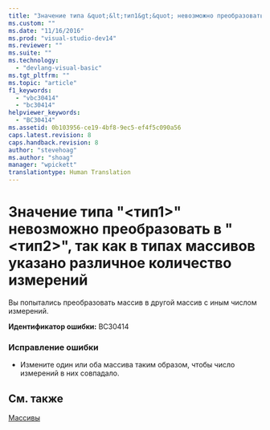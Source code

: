 ```yaml
---
title: "Значение типа &quot;&lt;тип1&gt;&quot; невозможно преобразовать в &quot;&lt;тип2&gt;&quot;, так как в типах массивов указано различное количество измерений | Microsoft Docs"
ms.custom: ""
ms.date: "11/16/2016"
ms.prod: "visual-studio-dev14"
ms.reviewer: ""
ms.suite: ""
ms.technology: 
  - "devlang-visual-basic"
ms.tgt_pltfrm: ""
ms.topic: "article"
f1_keywords: 
  - "vbc30414"
  - "bc30414"
helpviewer_keywords: 
  - "BC30414"
ms.assetid: 0b103956-ce19-4bf8-9ec5-ef4f5c090a56
caps.latest.revision: 8
caps.handback.revision: 8
author: "stevehoag"
ms.author: "shoag"
manager: "wpickett"
translationtype: Human Translation
---
```

# Значение типа &quot;&lt;тип1&gt;&quot; невозможно преобразовать в &quot;&lt;тип2&gt;&quot;, так как в типах массивов указано различное количество измерений
Вы попытались преобразовать массив в другой массив с иным числом измерений.  
  
 **Идентификатор ошибки:** BC30414  
  
### Исправление ошибки  
  
-   Измените один или оба массива таким образом, чтобы число измерений в них совпадало.  
  
## См. также  
 [Массивы](../../visual-basic/programming-guide/language-features/arrays/index.md)